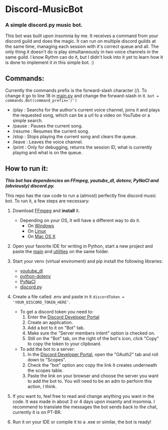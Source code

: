 # Discord-MusicBot
### A simple discord.py music bot.

This bot was built upon insomnia by me. It receives a command from your discord guild and does the magic.
It can run on multiple discord guilds at the same time, managing each session with it's correct queue and all. The only thing it doesn't do is play simultaneously in two voice channels in the same guild. I know Rythm can do it, but I didn't look into it yet to learn how it is done to implement it in this simple bot. :)


## Commands:

Currently the commands prefix is the forward-slash character (/). To change it go to line 18 in [main.py](Discord-MusicBot/main.py) and change the forward-slash in it.
`bot = commands.Bot(command_prefix='/')`

- /play : Searchs for the author's current voice channel, joins it and plays the requested song, which can be a url to a video on YouTube or a simple search.
- /pause : Pauses the current song.
- /resume : Resumes the current song.
- /stop : Stops playing the current song and clears the queue.
- /leave : Leaves the voice channel.
- /print : Only for debugging, returns the session ID, what is currently playing and what is on the queue.


## How to run it:
***This bot has dependencies on FFmpeg, youtube_dl, dotenv, PyNaCl and (obviously) discord.py.***

This repo has the raw code to run a (almost) perfectly fine discord music bot. To run it, a few steps are necessary:

1. Download [FFmpeg](https://ffmpeg.org/download.html) and __install__ it.
   - Depending on your OS, it will have a different way to do it. 
     - On [Windows](https://www.wikihow.com/Install-FFmpeg-on-Windows)
     - On [Linux](https://www.tecmint.com/install-ffmpeg-in-linux/)
     - On [Mac OS X](http://jollejolles.com/install-ffmpeg-on-mac-os-x/)
 
2. Open your favorite IDE for writing in Python, start a new project and paste the [main](Discord-MusicBot/main.py) and [utilities](Discord-MusicBot/utilities.py) on the same folder.

3. Start your venv (virtual enviroment) and pip install the following libraries:
   - [youtube_dl](https://pypi.org/project/youtube_dl/)
   - [python-dotenv](https://pypi.org/project/python-dotenv/)
   - [PyNaCl](https://pypi.org/project/PyNaCl/)
   - [discord.py](https://pypi.org/project/discord.py/)

4. Create a file called .env and paste in it `discordToken = 'YOUR_DISCORD_TOKEN_HERE'`.
   - To get a discord token you need to:
     1. Enter the [Discord Developer Portal](https://discord.com/developers/applications)
     2. Create an application.
     3. Add a bot to it on "Bot" tab.
     4. Make sure the "Server members intent" option is checked on.
     5. Still on the "Bot" tab, on the right of the bot's icon, click "Copy" to copy the token to your clipboard.
   - To add the bot to a server:
     1. In the [Discord Developer Portal](https://discord.com/developers/applications), open the "OAuth2" tab and roll down to "Scopes".
     2. Check the "bot" option anc copy the link it creates underneath the scopes table.
     3. Paste the link on your browser and choose the server you want to add the bot to. You will need to be an adm to perform this action, I think.

5. If you want to, feel free to read and change anything you want in the code. It was made in about 3 or 4 days upon insanity and insomnia. I recommend to translate the messages the bot sends back to the chat, currently it is on PT-BR.

6. Run it on your IDE or compile it to a .exe or similar, the bot is ready!
